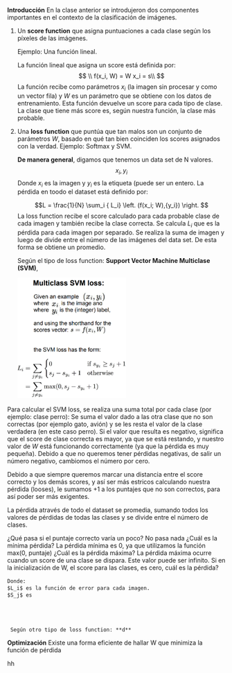**Introducción**
En la clase anterior se introdujeron dos componentes importantes en el contexto de la clasificación de imágenes.

 1. Un **score function** que asigna puntuaciones a cada clase según los píxeles de las imágenes.

	Ejemplo: Una función lineal.
	
	 La función lineal que asigna un score está definida por:
	$$
	\\ f(x_i, W) =  W x_i  = s\\
	$$
	La función recibe como parámetros $x_i$ (la imagen sin procesar y como un vector fila) y $W$ es un parámetro que se obtiene con los datos de entrenamiento. Esta función devuelve un score para cada tipo de clase. La clase que tiene más score es, según nuestra función, la clase más probable. 

 2. Una **loss function** que puntúa que tan malos son un conjunto de parámetros  $W$, basado en qué tan bien coinciden los scores asignados con la verdad. Ejemplo: Softmax y SVM.
 
	**De manera general**, digamos que tenemos un data set de N valores.
$${x_i, y_i}$$
    Donde $x_i$ es la imagen y $y_i$ es la etiqueta (puede ser un entero. La pérdida en toodo el dataset está definido por:

	$$L = \frac{1}{N} \sum_i { L_i} \left. (f(x_i; W),{y_i}) \right. $$
	La loss function recibe el score calculado para cada probable clase de cada imagen y también recibe la clase correcta. Se calcula $L_i$ que es la pérdida para cada imagen por separado. Se realiza la suma de imagen y luego de divide entre el número de las imágenes del data set. De esta forma se obtiene un promedio. 

	 Según el tipo de loss function: **Support Vector Machine Multiclase (SVM)**,
	 
	<img src="https://raw.githubusercontent.com/davidrdcr/computer-vision-cs231n/67418f8583a44f6004598c21a714205f3c4c0af6/imgs/SVM.png" width="250" ></a>
	
Para calcular el SVM loss, se realiza una suma total por cada clase (por ejemplo: clase perro): Se suma el valor dado a las otra clase que no son correctas (por ejemplo gato, avión) y se les resta el valor de la clase verdadera (en este caso perro). Si el valor que resulta es negativo, significa que el score de clase  correcta es mayor, ya que se está restando, y nuestro valor de $W$ está funcionando correctamente (ya que la pérdida es muy pequeña). Debido a que no queremos tener pérdidas negativas, de salir un número negativo, cambiomos el número por cero. 

Debido a que siempre queremos marcar una distancia entre el score correcto y los demás scores, y así ser más estricos calculando nuestra pérdida (looses), le sumamos +1 a los puntajes que no son correctos, para así poder ser más exigentes.

La pérdida através de todo el dataset se promedia, sumando todos los valores de pérdidas de todas las clases y se divide entre el número de clases.

¿Qué pasa si el puntaje correcto varía un poco? No pasa nada
¿Cuál es la mínima pérdida?
La pérdida mínima es 0, ya que utilizamos la función max(0,  puntaje)
¿Cuál es la pérdida máxima?
La pérdida máxima ocurre cuando un score de una clase se dispara. Este valor puede ser infinito.
Si en la inicialización de W, el score para las clases, es cero, cuál es la pérdida?

	Donde:
	$L_i$ es la función de error para cada imagen.
	$S_j$ es




	 Según otro tipo de loss function: **d**
**Optimización**
Existe una forma eficiente de hallar W que minimiza la función de pérdida

hh

<!--stackedit_data:
eyJoaXN0b3J5IjpbLTUxNTU3NjU5OSwtMTgxNzcwNTA0NCwtNj
gxNzIzNjg3LC04MTg0MDc2OTcsLTcwMzU5NDU2NSwxNTEzOTg5
NzQ5LDE1ODc1MDk0MzAsMTIxODQwOTQxLC05NDQ3Nzk4ODMsLT
g0NzcyOTAyMiwxMjE2ODAxNDU3LDU0NDU2NjQ1MSwtMTkyMzE5
NjMxMCwtMTAwNDczMDQxMyw4MTEwNDc2ODIsLTEzMTQ0NjY1NC
wxNDMwMDg0NTk4LDczMDk5ODExNl19
-->